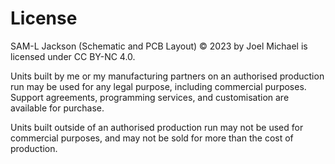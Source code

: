 # License

SAM-L Jackson (Schematic and PCB Layout) © 2023 by Joel Michael is licensed under CC BY-NC 4.0.

Units built by me or my manufacturing partners on an authorised production run may be used for any legal purpose, including commercial purposes. Support agreements, programming services, and customisation are available for purchase.

Units built outside of an authorised production run may not be used for commercial purposes, and may not be sold for more than the cost of production.

